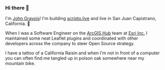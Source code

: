 ### Hi there 👋

I'm [John Gravois](https://johngravois.com/resume)! I'm building [scripto.live](https://www.scripto.live) and live in San Juan Capistrano, California. :mountain_bicyclist: 

When I was a Software Engineer on the [ArcGIS Hub](https://hub.arcgis.com) team at [Esri Inc.](https://esri.com) I maintained some neat Leaflet plugins and coordinated with other developers across the company to steer Open Source strategy. 

I have a tattoo of a California Raisin and when I'm not in front of a computer you can often find me tangled up in poison oak somewhere near my mountain bike.

<!--
**jgravois/jgravois** is a ✨ _special_ ✨ repository because its `README.md` (this file) appears on your GitHub profile.

Here are some ideas to get you started:

- 🔭 I’m currently working on ...
- 🌱 I’m currently learning ...
- 👯 I’m looking to collaborate on ...
- 🤔 I’m looking for help with ...
- 💬 Ask me about ...
- 📫 How to reach me: ...
- 😄 Pronouns: ...
- ⚡ Fun fact: ...
-->

